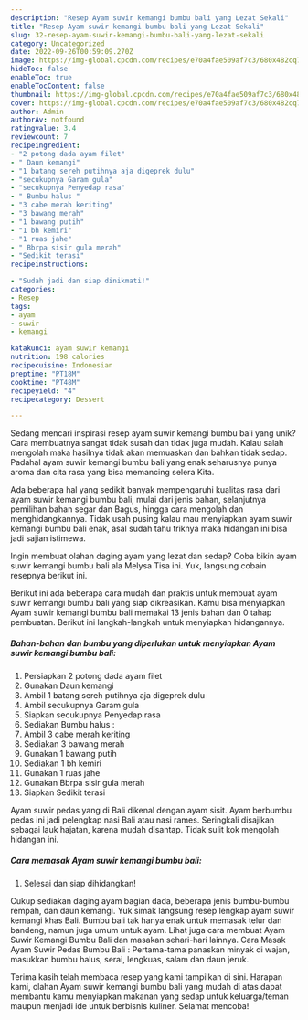 ```yaml
---
description: "Resep Ayam suwir kemangi bumbu bali yang Lezat Sekali"
title: "Resep Ayam suwir kemangi bumbu bali yang Lezat Sekali"
slug: 32-resep-ayam-suwir-kemangi-bumbu-bali-yang-lezat-sekali
category: Uncategorized
date: 2022-09-26T00:59:09.270Z
image: https://img-global.cpcdn.com/recipes/e70a4fae509af7c3/680x482cq70/ayam-suwir-kemangi-bumbu-bali-foto-resep-utama.jpg
hideToc: false
enableToc: true
enableTocContent: false
thumbnail: https://img-global.cpcdn.com/recipes/e70a4fae509af7c3/680x482cq70/ayam-suwir-kemangi-bumbu-bali-foto-resep-utama.jpg
cover: https://img-global.cpcdn.com/recipes/e70a4fae509af7c3/680x482cq70/ayam-suwir-kemangi-bumbu-bali-foto-resep-utama.jpg
author: Admin
authorAv: notfound
ratingvalue: 3.4
reviewcount: 7
recipeingredient:
- "2 potong dada ayam filet"
- " Daun kemangi"
- "1 batang sereh putihnya aja digeprek dulu"
- "secukupnya Garam gula"
- "secukupnya Penyedap rasa"
- " Bumbu halus "
- "3 cabe merah keriting"
- "3 bawang merah"
- "1 bawang putih"
- "1 bh kemiri"
- "1 ruas jahe"
- " Bbrpa sisir gula merah"
- "Sedikit terasi"
recipeinstructions:

- "Sudah jadi dan siap dinikmati!"
categories:
- Resep
tags:
- ayam
- suwir
- kemangi

katakunci: ayam suwir kemangi 
nutrition: 198 calories
recipecuisine: Indonesian
preptime: "PT18M"
cooktime: "PT48M"
recipeyield: "4"
recipecategory: Dessert

---
```





Sedang mencari inspirasi resep ayam suwir kemangi bumbu bali yang unik? Cara membuatnya sangat tidak susah dan tidak juga mudah. Kalau salah mengolah maka hasilnya tidak akan memuaskan dan bahkan tidak sedap. Padahal ayam suwir kemangi bumbu bali yang enak seharusnya punya aroma dan cita rasa yang bisa memancing selera Kita.





Ada beberapa hal yang sedikit banyak mempengaruhi kualitas rasa dari ayam suwir kemangi bumbu bali, mulai dari jenis bahan, selanjutnya pemilihan bahan segar dan Bagus, hingga cara mengolah dan menghidangkannya. Tidak usah pusing kalau mau menyiapkan ayam suwir kemangi bumbu bali enak,      asal sudah tahu triknya maka hidangan ini bisa jadi sajian istimewa.














Ingin membuat olahan daging ayam yang lezat dan sedap? Coba bikin ayam suwir kemangi bumbu bali ala Melysa Tisa ini. Yuk, langsung cobain resepnya berikut ini.






Berikut ini ada beberapa cara mudah dan praktis untuk membuat ayam suwir kemangi bumbu bali yang siap dikreasikan. Kamu bisa menyiapkan Ayam suwir kemangi bumbu bali memakai 13 jenis bahan dan 0 tahap pembuatan. Berikut ini langkah-langkah untuk menyiapkan hidangannya.

<!--inarticleads1-->

##### Bahan-bahan dan bumbu yang diperlukan untuk menyiapkan Ayam suwir kemangi bumbu bali:

1. Persiapkan 2 potong dada ayam filet
1. Gunakan  Daun kemangi
1. Ambil 1 batang sereh putihnya aja digeprek dulu
1. Ambil secukupnya Garam gula
1. Siapkan secukupnya Penyedap rasa
1. Sediakan  Bumbu halus :
1. Ambil 3 cabe merah keriting
1. Sediakan 3 bawang merah
1. Gunakan 1 bawang putih
1. Sediakan 1 bh kemiri
1. Gunakan 1 ruas jahe
1. Gunakan  Bbrpa sisir gula merah
1. Siapkan Sedikit terasi


Ayam suwir pedas yang di Bali dikenal dengan ayam sisit. Ayam berbumbu pedas ini jadi pelengkap nasi Bali atau nasi rames. Seringkali disajikan sebagai lauk hajatan, karena mudah disantap. Tidak sulit kok mengolah hidangan ini. 

<!--inarticleads2-->

##### Cara memasak Ayam suwir kemangi bumbu bali:


1. Selesai dan siap dihidangkan!

Cukup sediakan daging ayam bagian dada, beberapa jenis bumbu-bumbu rempah, dan daun kemangi. Yuk simak langsung resep lengkap ayam suwir kemangi khas Bali. Bumbu bali tak hanya enak untuk memasak telur dan bandeng, namun juga umum untuk ayam. Lihat juga cara membuat Ayam Suwir Kemangi Bumbu Bali dan masakan sehari-hari lainnya. Cara Masak Ayam Suwir Pedas Bumbu Bali : Pertama-tama panaskan minyak di wajan, masukkan bumbu halus, serai, lengkuas, salam dan daun jeruk. 

Terima kasih telah membaca resep yang kami tampilkan di sini. Harapan kami, olahan Ayam suwir kemangi bumbu bali yang mudah di atas dapat membantu kamu menyiapkan makanan yang sedap untuk keluarga/teman maupun menjadi ide untuk berbisnis kuliner. Selamat mencoba!
